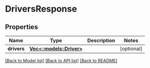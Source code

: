 # DriversResponse

## Properties
Name | Type | Description | Notes
------------ | ------------- | ------------- | -------------
**drivers** | [**Vec<::models::Driver>**](Driver.md) |  | [optional] 

[[Back to Model list]](../README.md#documentation-for-models) [[Back to API list]](../README.md#documentation-for-api-endpoints) [[Back to README]](../README.md)


